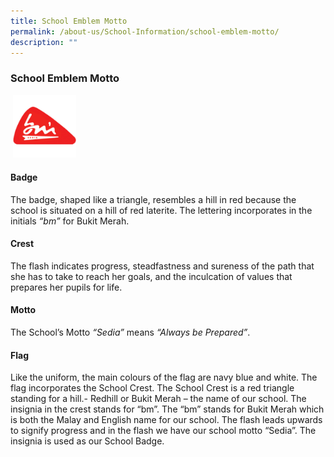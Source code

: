 ```yaml
---
title: School Emblem Motto
permalink: /about-us/School-Information/school-emblem-motto/
description: ""
---
```





### School Emblem Motto

 <img src="/images/bmsslogo.jpeg" style="width:20%">  
 
#### Badge

The badge, shaped like a triangle, resembles a hill in red because the school is situated on a hill of red laterite. The lettering incorporates in the initials _“bm”_ for Bukit Merah.

#### Crest

The flash indicates progress, steadfastness and sureness of the path that she has to take to reach her goals, and the inculcation of values that prepares her pupils for life.

#### Motto

The School’s Motto _“Sedia”_ means _“Always be Prepared”_.

#### Flag

Like the uniform, the main colours of the flag are navy blue and white. The flag incorporates the School Crest. The School Crest is a red triangle standing for a hill.- Redhill or Bukit Merah – the name of our school. The insignia in the crest stands for “bm”. The “bm” stands for Bukit Merah which is both the Malay and English name for our school. The flash leads upwards to signify progress and in the flash we have our school motto “Sedia”. The insignia is used as our School Badge.